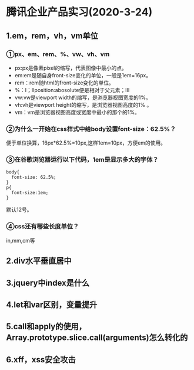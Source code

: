 # 腾讯企业产品实习(2020-3-24)  
## 1.em，rem，vh，vm单位    
### ①px、em、rem、%、vw、vh、vm  
- px:px是像素pixel的缩写，代表图像中最小的点。  
- em:em是随自身front-size变化的单位，一般是1em=16px。  
- rem：rem随html的front-size变化的单位。  
- %：Ⅰ；Ⅱposition:abosolute便是相对于父元素；Ⅲ
- vw:vw是viewport width的缩写，是浏览器视图宽度的1%。  
- vh:vh是viewport height的缩写，是浏览器视图高度的1% 。 
- vm：vm是浏览器视图高度或宽度中最小的那个的1%。
### ②为什么一开始在css样式中给body设置font-size：62.5%？  
便于单位换算，16px*62.5%=10px,这样1em=10px，方便em的使用。  

### ③在谷歌浏览器运行以下代码，1em是显示多大的字体？  
```
body{
  font-size: 62.5%;
}
p{
  font-size:1em;
}
```
默认12号。
### ④css还有哪些长度单位？  
in,mm,cm等
## 2.div水平垂直居中  
## 3.jquery中index是什么  
## 4.let和var区别，变量提升     
## 5.call和apply的使用，Array.prototype.slice.call(arguments)怎么转化的      
## 6.xff，xss安全攻击   
